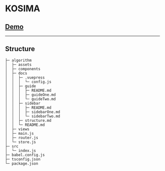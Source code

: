 # KOSIMA

## [Demo](https://jeeying.github.io/kasima/)

***

## Structure
```
├─ algorithm
│  ├─ assets
│  ├─ components
│  ├─ docs
│  │  ├─ .vuepress
│  │  │  └─ config.js
│  │  ├─ guide
│  │  │  ├─ README.md
│  │  │  ├─ guideOne.md
│  │  │  └─ guideTwo.md
│  │  ├─ sidebar
│  │  │  ├─ README.md
│  │  │  ├─ sidebarOne.md
│  │  │  └─ sidebarTwo.md
│  │  ├─ structure.md
│  │  └─ README.md
│  ├─ views
│  ├─ main.js
│  ├─ router.js
│  └─ store.js
├─ src
│  └─ index.js
├─ babel.config.js
├─ tsconfig.json
└─ package.json
```
